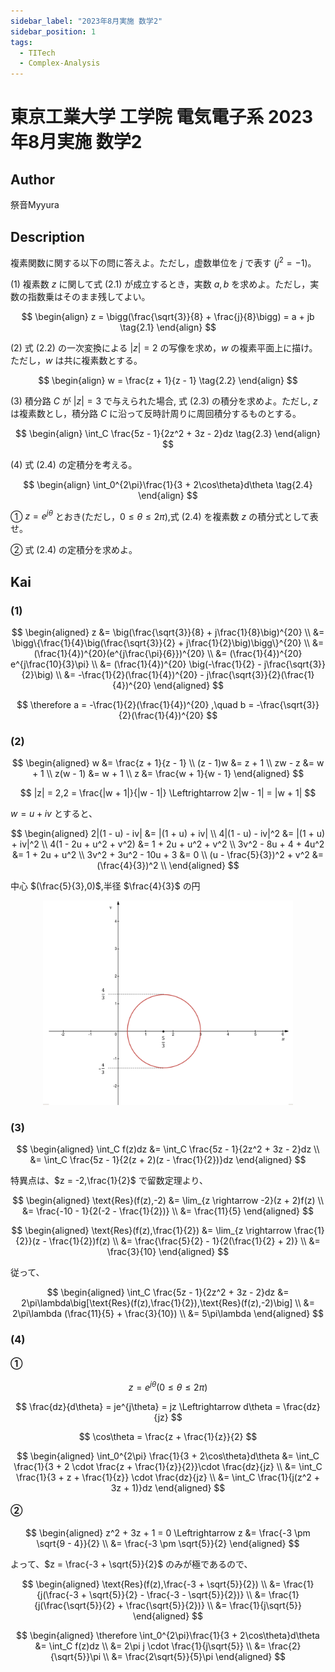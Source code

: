 ```yaml
---
sidebar_label: "2023年8月実施 数学2"
sidebar_position: 1
tags:
  - TITech
  - Complex-Analysis
---
```

# 東京工業大学 工学院 電気電子系 2023年8月実施 数学2

## **Author**
祭音Myyura

## **Description**
複素関数に関する以下の問に答えよ。ただし，虚数単位を $j$ で表す $(j^2 = -1)$。

(1) 
複素数 $z$ に関して式 $(2.1)$ が成立するとき，実数 $a,b$ を求めよ。ただし，実数の指数乗はそのまま残してよい。 

$$
\begin{align}
z = \bigg(\frac{\sqrt{3}}{8} + \frac{j}{8}\bigg) = a + jb \tag{2.1}
\end{align}
$$

(2)
式 $(2.2)$ の一次変換による $|z| = 2$ の写像を求め，$w$ の複素平面上に描け。ただし，$w$ は共に複素数とする。 

$$
\begin{align}
w = \frac{z + 1}{z - 1} \tag{2.2}
\end{align}
$$

(3)
積分路 $C$ が $|z| = 3$ で与えられた場合, 式 $(2.3)$ の積分を求めよ。ただし, $z$ は複素数とし，積分路 $C$ に沿って反時計周りに周回積分するものとする。

$$
\begin{align}
\int_C \frac{5z - 1}{2z^2 + 3z - 2}dz \tag{2.3}
\end{align}
$$

(4)
式 $(2.4)$ の定積分を考える。

$$
\begin{align}
\int_0^{2\pi}\frac{1}{3 + 2\cos\theta}d\theta \tag{2.4}
\end{align}
$$

① $z = e^{j\theta}$ とおき(ただし，$0 \le \theta \le 2\pi$),式 $(2.4)$ を複素数 $z$ の積分式として表せ。

② 式 $(2.4)$ の定積分を求めよ。

## **Kai** 
### (1)

$$
\begin{aligned}
z &= \big(\frac{\sqrt{3}}{8} + j\frac{1}{8}\big)^{20} \\
&= \bigg\{\frac{1}{4}\big(\frac{\sqrt{3}}{2} + j\frac{1}{2}\big)\bigg\}^{20} \\
&= (\frac{1}{4})^{20}(e^{j\frac{\pi}{6}})^{20} \\
&= (\frac{1}{4})^{20} e^{j\frac{10}{3}\pi} \\
&= (\frac{1}{4})^{20} \big(-\frac{1}{2} - j\frac{\sqrt{3}}{2}\big) \\
&= -\frac{1}{2}(\frac{1}{4})^{20} - j\frac{\sqrt{3}}{2}(\frac{1}{4})^{20}
\end{aligned}
$$

$$
\therefore a = -\frac{1}{2}(\frac{1}{4})^{20} ,\quad b = -\frac{\sqrt{3}}{2}(\frac{1}{4})^{20}
$$

### (2)

$$
\begin{aligned}
w &= \frac{z + 1}{z - 1} \\
(z - 1)w &= z + 1 \\
zw - z &= w + 1 \\
z(w - 1) &= w + 1 \\
z &= \frac{w + 1}{w - 1}
\end{aligned}
$$

$$
|z| = 2,2 = \frac{|w + 1|}{|w - 1|} \Leftrightarrow 2|w - 1| = |w + 1|
$$

$w = u + iv$ とすると、

$$
\begin{aligned}
2|(1 - u) - iv| &= |(1 + u) + iv| \\
4|(1 - u) - iv|^2 &= |(1 + u) + iv|^2 \\
4(1 - 2u + u^2 + v^2) &= 1 + 2u + u^2 + v^2 \\
3v^2 - 8u + 4 + 4u^2 &= 1 + 2u + u^2 \\
3v^2 + 3u^2 - 10u + 3 &= 0 \\
(u - \frac{5}{3})^2 + v^2 &= (\frac{4}{3})^2 \\
\end{aligned}
$$

中心 $(\frac{5}{3},0)$,半径 $\frac{4}{3}$ の円

<figure style="text-align:center;">
  <img src="https://raw.githubusercontent.com/Myyura/the_kai_project_assets/main/kakomonn/TITech/engineering/ee_202308_math_2_p1.png" width="400" alt=""/>
</figure>

### (3)

$$
\begin{aligned}
\int_C f(z)dz &= \int_C \frac{5z - 1}{2z^2 + 3z - 2}dz \\
&= \int_C \frac{5z - 1}{2(z + 2)(z - \frac{1}{2})}dz
\end{aligned}
$$

特異点は、$z = -2,\frac{1}{2}$ で留数定理より、

$$
\begin{aligned}
\text{Res}(f(z),-2) &= \lim_{z \rightarrow -2}(z + 2)f(z) \\
&= \frac{-10 - 1}{2(-2 - \frac{1}{2})} \\
&= \frac{11}{5}
\end{aligned}
$$

$$
\begin{aligned}
\text{Res}(f(z),\frac{1}{2}) &= \lim_{z \rightarrow \frac{1}{2}}(z - \frac{1}{2})f(z) \\
&= \frac{\frac{5}{2} - 1}{2(\frac{1}{2} + 2)} \\ 
&= \frac{3}{10}
\end{aligned}
$$

従って、

$$
\begin{aligned}
\int_C \frac{5z - 1}{2z^2 + 3z - 2}dz &= 2\pi\lambda\big[\text{Res}(f(z),\frac{1}{2}),\text{Res}(f(z),-2)\big] \\
&= 2\pi\lambda (\frac{11}{5} + \frac{3}{10}) \\
&= 5\pi\lambda
\end{aligned}
$$

### (4)
#### ①

$$
z = e^{j\theta} (0 \le \theta \le 2\pi)
$$

$$
\frac{dz}{d\theta} = je^{j\theta} = jz \Leftrightarrow d\theta = \frac{dz}{jz}
$$

$$
\cos\theta = \frac{z + \frac{1}{z}}{2}
$$

$$
\begin{aligned}
\int_0^{2\pi} \frac{1}{3 + 2\cos\theta}d\theta &= \int_C \frac{1}{3 + 2 \cdot \frac{z + \frac{1}{z}}{2}}\cdot \frac{dz}{jz} \\
&= \int_C \frac{1}{3 + z + \frac{1}{z}} \cdot \frac{dz}{jz} \\
&= \int_C \frac{1}{j(z^2 + 3z + 1)}dz
\end{aligned}
$$

#### ②

$$
\begin{aligned}
z^2 + 3z + 1 = 0 \Leftrightarrow z &= \frac{-3 \pm \sqrt{9 - 4}}{2} \\
&= \frac{-3 \pm \sqrt{5}}{2}
\end{aligned}
$$

よって、$z = \frac{-3 + \sqrt{5}}{2}$ のみが極であるので、

$$
\begin{aligned}
\text{Res}(f(z),\frac{-3 + \sqrt{5}}{2}) \\
&= \frac{1}{j(\frac{-3 + \sqrt{5}}{2} - \frac{-3 - \sqrt{5}}{2})} \\
&= \frac{1}{j(\frac{\sqrt{5}}{2} + \frac{\sqrt{5}}{2})} \\
&= \frac{1}{j\sqrt{5}}
\end{aligned}
$$

$$
\begin{aligned}
\therefore \int_0^{2\pi}\frac{1}{3 + 2\cos\theta}d\theta 
&= \int_C f(z)dz \\
&= 2\pi j \cdot \frac{1}{j\sqrt{5}} \\
&= \frac{2}{\sqrt{5}}\pi \\
&= \frac{2\sqrt{5}}{5}\pi
\end{aligned}
$$